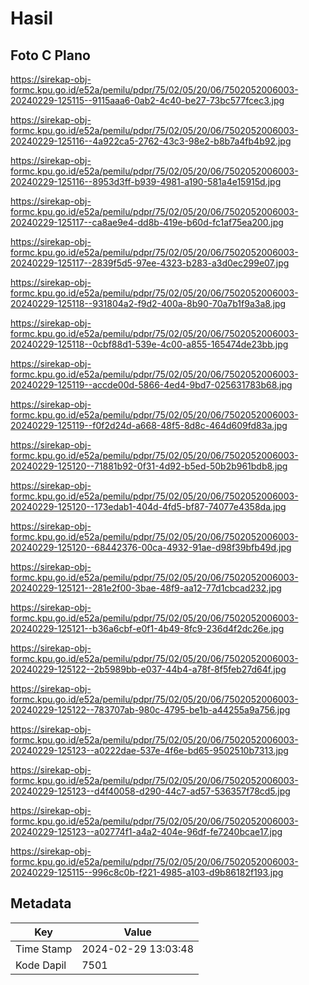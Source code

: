 # Hasil

## Foto C Plano

https://sirekap-obj-formc.kpu.go.id/e52a/pemilu/pdpr/75/02/05/20/06/7502052006003-20240229-125115--9115aaa6-0ab2-4c40-be27-73bc577fcec3.jpg

https://sirekap-obj-formc.kpu.go.id/e52a/pemilu/pdpr/75/02/05/20/06/7502052006003-20240229-125116--4a922ca5-2762-43c3-98e2-b8b7a4fb4b92.jpg

https://sirekap-obj-formc.kpu.go.id/e52a/pemilu/pdpr/75/02/05/20/06/7502052006003-20240229-125116--8953d3ff-b939-4981-a190-581a4e15915d.jpg

https://sirekap-obj-formc.kpu.go.id/e52a/pemilu/pdpr/75/02/05/20/06/7502052006003-20240229-125117--ca8ae9e4-dd8b-419e-b60d-fc1af75ea200.jpg

https://sirekap-obj-formc.kpu.go.id/e52a/pemilu/pdpr/75/02/05/20/06/7502052006003-20240229-125117--2839f5d5-97ee-4323-b283-a3d0ec299e07.jpg

https://sirekap-obj-formc.kpu.go.id/e52a/pemilu/pdpr/75/02/05/20/06/7502052006003-20240229-125118--931804a2-f9d2-400a-8b90-70a7b1f9a3a8.jpg

https://sirekap-obj-formc.kpu.go.id/e52a/pemilu/pdpr/75/02/05/20/06/7502052006003-20240229-125118--0cbf88d1-539e-4c00-a855-165474de23bb.jpg

https://sirekap-obj-formc.kpu.go.id/e52a/pemilu/pdpr/75/02/05/20/06/7502052006003-20240229-125119--accde00d-5866-4ed4-9bd7-025631783b68.jpg

https://sirekap-obj-formc.kpu.go.id/e52a/pemilu/pdpr/75/02/05/20/06/7502052006003-20240229-125119--f0f2d24d-a668-48f5-8d8c-464d609fd83a.jpg

https://sirekap-obj-formc.kpu.go.id/e52a/pemilu/pdpr/75/02/05/20/06/7502052006003-20240229-125120--71881b92-0f31-4d92-b5ed-50b2b961bdb8.jpg

https://sirekap-obj-formc.kpu.go.id/e52a/pemilu/pdpr/75/02/05/20/06/7502052006003-20240229-125120--173edab1-404d-4fd5-bf87-74077e4358da.jpg

https://sirekap-obj-formc.kpu.go.id/e52a/pemilu/pdpr/75/02/05/20/06/7502052006003-20240229-125120--68442376-00ca-4932-91ae-d98f39bfb49d.jpg

https://sirekap-obj-formc.kpu.go.id/e52a/pemilu/pdpr/75/02/05/20/06/7502052006003-20240229-125121--281e2f00-3bae-48f9-aa12-77d1cbcad232.jpg

https://sirekap-obj-formc.kpu.go.id/e52a/pemilu/pdpr/75/02/05/20/06/7502052006003-20240229-125121--b36a6cbf-e0f1-4b49-8fc9-236d4f2dc26e.jpg

https://sirekap-obj-formc.kpu.go.id/e52a/pemilu/pdpr/75/02/05/20/06/7502052006003-20240229-125122--2b5989bb-e037-44b4-a78f-8f5feb27d64f.jpg

https://sirekap-obj-formc.kpu.go.id/e52a/pemilu/pdpr/75/02/05/20/06/7502052006003-20240229-125122--783707ab-980c-4795-be1b-a44255a9a756.jpg

https://sirekap-obj-formc.kpu.go.id/e52a/pemilu/pdpr/75/02/05/20/06/7502052006003-20240229-125123--a0222dae-537e-4f6e-bd65-9502510b7313.jpg

https://sirekap-obj-formc.kpu.go.id/e52a/pemilu/pdpr/75/02/05/20/06/7502052006003-20240229-125123--d4f40058-d290-44c7-ad57-536357f78cd5.jpg

https://sirekap-obj-formc.kpu.go.id/e52a/pemilu/pdpr/75/02/05/20/06/7502052006003-20240229-125123--a02774f1-a4a2-404e-96df-fe7240bcae17.jpg

https://sirekap-obj-formc.kpu.go.id/e52a/pemilu/pdpr/75/02/05/20/06/7502052006003-20240229-125115--996c8c0b-f221-4985-a103-d9b86182f193.jpg


## Metadata

| Key        | Value               |
| ---------- | ------------------- |
| Time Stamp | 2024-02-29 13:03:48 |
| Kode Dapil | 7501                |



